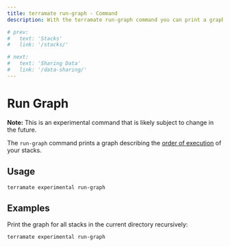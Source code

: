 ```yaml
---
title: terramate run-graph - Command
description: With the terramate run-graph command you can print a graph describing the order of execution of your stacks.

# prev:
#   text: 'Stacks'
#   link: '/stacks/'

# next:
#   text: 'Sharing Data'
#   link: '/data-sharing/'
---
```


# Run Graph

**Note:** This is an experimental command that is likely subject to change in the future.

The `run-graph` command prints a graph describing the [order of execution](../orchestration/index.md) of your stacks.

## Usage

`terramate experimental run-graph`

## Examples

Print the graph for all stacks in the current directory recursively: 

```bash
terramate experimental run-graph
```
